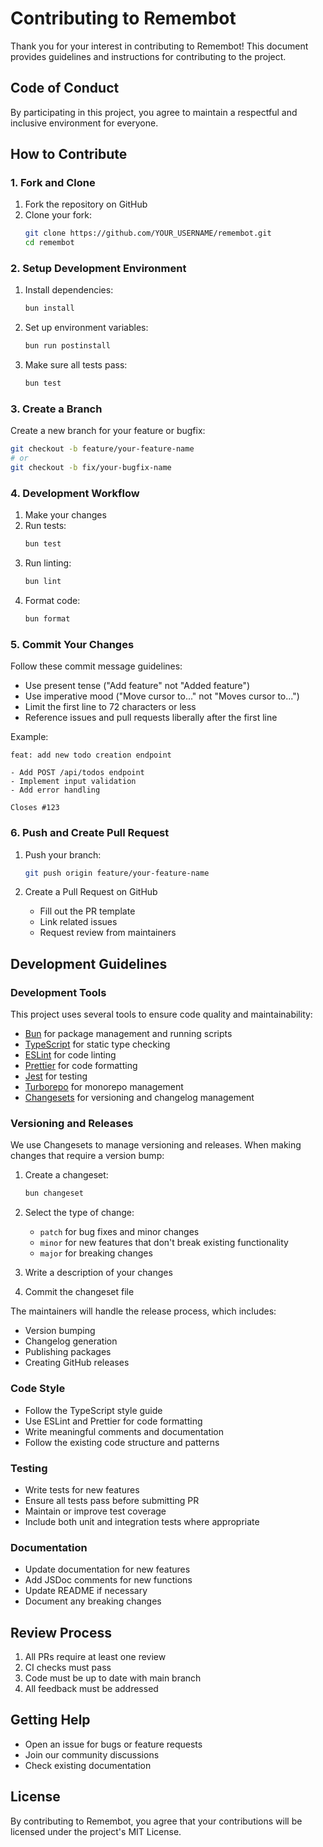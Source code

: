 # Contributing to Remembot

Thank you for your interest in contributing to Remembot! This document provides guidelines and instructions for contributing to the project.

## Code of Conduct

By participating in this project, you agree to maintain a respectful and inclusive environment for everyone.

## How to Contribute

### 1. Fork and Clone

1. Fork the repository on GitHub
2. Clone your fork:
   ```bash
   git clone https://github.com/YOUR_USERNAME/remembot.git
   cd remembot
   ```

### 2. Setup Development Environment

1. Install dependencies:

   ```bash
   bun install
   ```

2. Set up environment variables:

   ```bash
   bun run postinstall
   ```

3. Make sure all tests pass:
   ```bash
   bun test
   ```

### 3. Create a Branch

Create a new branch for your feature or bugfix:

```bash
git checkout -b feature/your-feature-name
# or
git checkout -b fix/your-bugfix-name
```

### 4. Development Workflow

1. Make your changes
2. Run tests:
   ```bash
   bun test
   ```
3. Run linting:
   ```bash
   bun lint
   ```
4. Format code:
   ```bash
   bun format
   ```

### 5. Commit Your Changes

Follow these commit message guidelines:

- Use present tense ("Add feature" not "Added feature")
- Use imperative mood ("Move cursor to..." not "Moves cursor to...")
- Limit the first line to 72 characters or less
- Reference issues and pull requests liberally after the first line

Example:

```
feat: add new todo creation endpoint

- Add POST /api/todos endpoint
- Implement input validation
- Add error handling

Closes #123
```

### 6. Push and Create Pull Request

1. Push your branch:

   ```bash
   git push origin feature/your-feature-name
   ```

2. Create a Pull Request on GitHub
   - Fill out the PR template
   - Link related issues
   - Request review from maintainers

## Development Guidelines

### Development Tools

This project uses several tools to ensure code quality and maintainability:

- [Bun](https://bun.sh/) for package management and running scripts
- [TypeScript](https://www.typescriptlang.org/) for static type checking
- [ESLint](https://eslint.org/) for code linting
- [Prettier](https://prettier.io) for code formatting
- [Jest](https://jestjs.io/) for testing
- [Turborepo](https://turbo.build/repo) for monorepo management
- [Changesets](https://github.com/changesets/changesets) for versioning and changelog management

### Versioning and Releases

We use Changesets to manage versioning and releases. When making changes that require a version bump:

1. Create a changeset:

   ```bash
   bun changeset
   ```

2. Select the type of change:

   - `patch` for bug fixes and minor changes
   - `minor` for new features that don't break existing functionality
   - `major` for breaking changes

3. Write a description of your changes

4. Commit the changeset file

The maintainers will handle the release process, which includes:

- Version bumping
- Changelog generation
- Publishing packages
- Creating GitHub releases

### Code Style

- Follow the TypeScript style guide
- Use ESLint and Prettier for code formatting
- Write meaningful comments and documentation
- Follow the existing code structure and patterns

### Testing

- Write tests for new features
- Ensure all tests pass before submitting PR
- Maintain or improve test coverage
- Include both unit and integration tests where appropriate

### Documentation

- Update documentation for new features
- Add JSDoc comments for new functions
- Update README if necessary
- Document any breaking changes

## Review Process

1. All PRs require at least one review
2. CI checks must pass
3. Code must be up to date with main branch
4. All feedback must be addressed

## Getting Help

- Open an issue for bugs or feature requests
- Join our community discussions
- Check existing documentation

## License

By contributing to Remembot, you agree that your contributions will be licensed under the project's MIT License.
